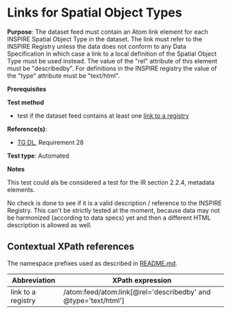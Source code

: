 # Links for Spatial Object Types

**Purpose**: The dataset feed must contain an Atom link element for each INSPIRE Spatial Object Type in the dataset. The link must refer to the INSPIRE Registry unless the data does not conform to any Data Specification in which case a link to a local definition of the Spatial Object Type must be used instead. The value of the "rel" attribute of this element must be "describedby". For definitions in the INSPIRE registry the value of the "type" attribute must be "text/html".

**Prerequisites**

**Test method**

* test if the dataset feed contains at least one [link to a registry](#registrylink)

**Reference(s)**:

* [TG DL](./README.md#ref_TG_DL), Requirement 28

**Test type**: Automated

**Notes**

This test could als be considered a test for the IR section 2.2.4, metadata elements.

No check is done to see if it is a valid description / reference to the INSPIRE Registry. This can't be strictly tested at the moment, because data may not be harmonized (according to data specs) yet and then a different HTML description is allowed as well.

## Contextual XPath references

The namespace prefixes used as described in [README.md](./README.md#namespaces).

Abbreviation                                               |  XPath expression
---------------------------------------------------------- | -------------------------------------------------------------------------
link to a registry <a name="registrylink"></a> | /atom:feed/atom:link[@rel='describedby' and @type='text/html']

